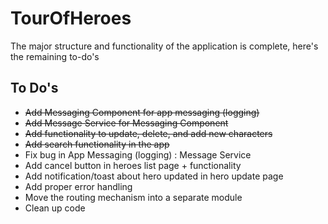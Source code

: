 # TourOfHeroes

The major structure and functionality of the application is complete, here's the remaining to-do's

## To Do's

* ~~Add Messaging Component for app messaging (logging)~~
* ~~Add Message Service for Messaging Component~~
* ~~Add functionality to update, delete, and add new characters~~
* ~~Add search functionality in the app~~
* Fix bug in App Messaging (logging) : Message Service
* Add cancel button in heroes list page + functionality
* Add notification/toast about hero updated in hero update page
* Add proper error handling
* Move the routing mechanism into a separate module
* Clean up code
